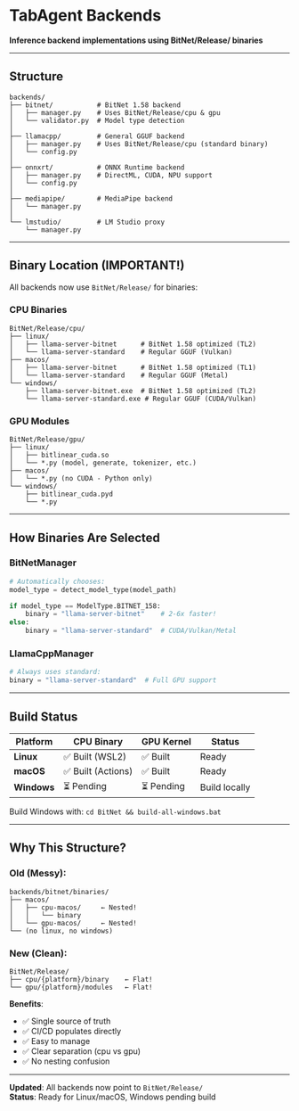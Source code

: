 # TabAgent Backends

**Inference backend implementations using BitNet/Release/ binaries**

---

## Structure

```
backends/
├── bitnet/           # BitNet 1.58 backend
│   ├── manager.py    # Uses BitNet/Release/cpu & gpu
│   └── validator.py  # Model type detection
│
├── llamacpp/         # General GGUF backend
│   ├── manager.py    # Uses BitNet/Release/cpu (standard binary)
│   └── config.py
│
├── onnxrt/           # ONNX Runtime backend
│   ├── manager.py    # DirectML, CUDA, NPU support
│   └── config.py
│
├── mediapipe/        # MediaPipe backend
│   └── manager.py
│
└── lmstudio/         # LM Studio proxy
    └── manager.py
```

---

## Binary Location (IMPORTANT!)

All backends now use `BitNet/Release/` for binaries:

### CPU Binaries
```
BitNet/Release/cpu/
├── linux/
│   ├── llama-server-bitnet      # BitNet 1.58 optimized (TL2)
│   └── llama-server-standard    # Regular GGUF (Vulkan)
├── macos/
│   ├── llama-server-bitnet      # BitNet 1.58 optimized (TL1)
│   └── llama-server-standard    # Regular GGUF (Metal)
└── windows/
    ├── llama-server-bitnet.exe  # BitNet 1.58 optimized (TL2)
    └── llama-server-standard.exe # Regular GGUF (CUDA/Vulkan)
```

### GPU Modules
```
BitNet/Release/gpu/
├── linux/
│   ├── bitlinear_cuda.so
│   └── *.py (model, generate, tokenizer, etc.)
├── macos/
│   └── *.py (no CUDA - Python only)
└── windows/
    ├── bitlinear_cuda.pyd
    └── *.py
```

---

## How Binaries Are Selected

### BitNetManager
```python
# Automatically chooses:
model_type = detect_model_type(model_path)

if model_type == ModelType.BITNET_158:
    binary = "llama-server-bitnet"    # 2-6x faster!
else:
    binary = "llama-server-standard"  # CUDA/Vulkan/Metal
```

### LlamaCppManager
```python
# Always uses standard:
binary = "llama-server-standard"  # Full GPU support
```

---

## Build Status

| Platform | CPU Binary | GPU Kernel | Status |
|----------|-----------|------------|--------|
| **Linux** | ✅ Built (WSL2) | ✅ Built | Ready |
| **macOS** | ✅ Built (Actions) | ✅ Built | Ready |
| **Windows** | ⏳ Pending | ⏳ Pending | Build locally |

Build Windows with: `cd BitNet && build-all-windows.bat`

---

## Why This Structure?

### Old (Messy):
```
backends/bitnet/binaries/
├── macos/
│   ├── cpu-macos/     ← Nested!
│   │   └── binary
│   └── gpu-macos/     ← Nested!
└── (no linux, no windows)
```

### New (Clean):
```
BitNet/Release/
├── cpu/{platform}/binary    ← Flat!
└── gpu/{platform}/modules   ← Flat!
```

**Benefits**:
- ✅ Single source of truth
- ✅ CI/CD populates directly
- ✅ Easy to manage
- ✅ Clear separation (cpu vs gpu)
- ✅ No nesting confusion

---

**Updated**: All backends now point to `BitNet/Release/`  
**Status**: Ready for Linux/macOS, Windows pending build


